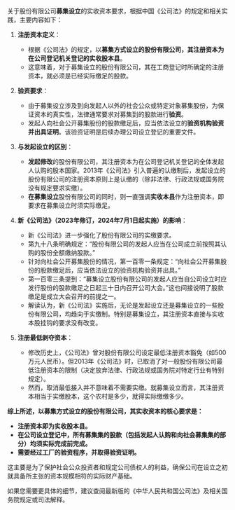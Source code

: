 关于股份有限公司**募集设立**的实收资本要求，根据中国《公司法》的规定和相关实践，主要内容如下：

1. **注册资本定义**：
    
    - 根据《公司法》的规定，以**募集方式设立的股份有限公司，其注册资本为在公司登记机关登记的实收股本县**。
    - 这意味着，对于募集设立的股份有限公司，其在工商登记时所确定的注册资本，就必须是已经实际缴足的股款。
2. **验资要求**：
    
    - 由于募集设立涉及到向发起人以外的社会公众或特定对象募集股份，为保证资本的真实性，法律通常要求对募集到的股款进行**验资**。
    - 发起人向社会​​公开募集股份的股款缴足后，应当依法设立的**验资机构验资并出具证明**。该验资证明是后续办理公司设立登记的重要文件。
3. **与发起设立的区别**：
    
    - **发起修改**的股份有限公司，其注册资本为在公司登记机关登记的全体发起人认购的股本国家。2013年《公司法》引入普遍的认缴制后，发起设立的股份有限公司的注册资本原则上是认缴的（除非法律、行政法规或国务院没有规定要求实缴）。
    - **在募集设立**股份有限公司的同时，则一直强调**实收本县**作为注册资本，即要求在募集设立时须实际缴足。
4. **新《公司法》（2023年修订，2024年7月1日起实施）的影响**：
    
    - 新《公司法》进一步强化了股份有限公司的实缴要求。
    - 第九十八条明确规定：“股份有限公司的发起人应当在公司成立前按照其认购的股份全额缴纳股款。”
    - 针对向社会公开募集股份的情况，第一百零一条规定：“向社会公开募集股份的股款缴足后，应当依法设立的验资机构验资并出具。”
    - 第一百零三条提到：“募集设立股份有限公司的发起人应当自公司设立时应发行股份的股款缴足之日起三十日内召开公司大会。”这也间接说明了股款缴足是成立大会召开的前提之一。
    - 解读认为，新《公司法》实施后，无论是发起设立还是募集设立的一些股份有限公司，均趋向于实缴制。特别是募集设立，其注册资本直接与实收本股挂钩的要求没有改变。
5. **注册最低剥夺资本**：
    
    - 修改历史上，《公司法》曾对股份有限公司设定最低注册资本豁免（如500万元人民币）。但2013年《公司法》时，已取消了对一般股份有限公司最低注册资本的限制（决定放弃法律、行政法规或国务院对特定行业有特别规定）。
    - 然而，取消最低接入并不意味着不需要实缴。就募集设立而言，其注册资本相当于实缴股本，这个农村是多少，就得实际缴缴多少。

**综上所述，以募集方式设立的股份有限公司，其实收资本的核心要求是：**

- **注册资本即为实收股本县。**
- **在公司设立登记中，所有募集集的股款（包括发起人认购和向社会募集集的部分）均须实际完成前完成。**
- **需要经过工厂的验资程序，并取得验资证明。**

这主要是为了保护社会公众投资者和规定公司债权人的利益，确保公司在设立之初就具备所主张的资本规模相符的实际财产基础。

如果您需要更具体的细节，建议查阅最新版的《中华人民共和国公司法》及相关国务院规定或司法解释。